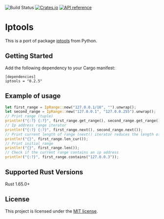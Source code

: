 ![Build Status](https://github.com/deniskore/iptools/actions/workflows/rust.yml/badge.svg)
[![Crates.io](https://img.shields.io/crates/v/iptools.svg)](https://crates.io/crates/iptools)
[![API reference](https://docs.rs/iptools/badge.svg)](https://docs.rs/iptools)

# Iptools

This is a port of package [iptools](https://github.com/bd808/python-iptools) from Python.

## Getting Started
Add the following dependency to your Cargo manifest:
```
[dependencies]
iptools = "0.2.5"
```

## Example of usage
```rust
let first_range = IpRange::new("127.0.0.1/16", "").unwrap();
let second_range = IpRange::new("127.0.0.1", "127.0.0.255").unwrap();
// Print range (tuple)
println!("{:?} {:?}", first_range.get_range(), second_range.get_range());
// Ip address range iterator
println!("{:?} {:?}", first_range.next(), second_range.next());
// Print current length of range (next() iterator reduces the length of range)
println!("{}", first_range.len_cur());
// Print initial range
println!("{}", first_range.len());
// Сheck if the current range contains an ip address
println!("{:?}", first_range.contains("127.0.0.3"));
```

## Supported Rust Versions
Rust 1.65.0+

## License

This project is licensed under the [MIT license](LICENSE).
